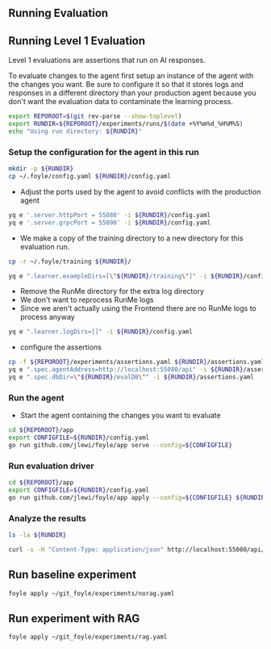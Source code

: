 ## Running Evaluation

## Running Level 1 Evaluation

Level 1 evaluations are assertions that run on AI responses.

To evaluate changes to the agent first setup an instance of the agent with the changes you want.
Be sure to configure it so that it stores logs and responses in a different directory than your production
agent because you don't want the evaluation data to contaminate the learning process.

```sh {"id":"01J4DJT0G24YH9K4F8YRTSZD8N"}
export REPOROOT=$(git rev-parse --show-toplevel)
export RUNDIR=${REPOROOT}/experiments/runs/$(date +%Y%m%d_%H%M%S)
echo "Using run directory: ${RUNDIR}"
```

### Setup the configuration for the agent in this run

```sh {"id":"01J4DKE3M85ETKNHFH4G0HT0M6"}
mkdir -p ${RUNDIR}
cp ~/.foyle/config.yaml ${RUNDIR}/config.yaml
```

* Adjust the ports used by the agent to avoid conflicts with the production agent

```sh {"id":"01J4DKK0N36XN2HV4GQK7YRXCC"}
yq e '.server.httpPort = 55080' -i ${RUNDIR}/config.yaml
yq e '.server.grpcPort = 55090' -i ${RUNDIR}/config.yaml
```

* We make a copy of the training directory to a new directory for this evaluation run.

```sh {"id":"01J4DKP9P59GCGNG6QXX6KR9AF"}
cp -r ~/.foyle/training ${RUNDIR}/
```

```sh {"id":"01J4DKQXXB8P7CV7VS4YS5DHDD"}
yq e ".learner.exampleDirs=[\"${RUNDIR}/training\"]" -i ${RUNDIR}/config.yaml
```

* Remove the RunMe directory for the extra log directory
* We don't want to reprocess RunMe logs
* Since we aren't actually using the Frontend there are no RunMe logs to process anyway

```sh {"id":"01J4F79ZE8YAAKV252G2T7XD25"}
yq e ".learner.logDirs=[]" -i ${RUNDIR}/config.yaml
```

* configure the assertions

```sh {"id":"01J4F896JP8FZ3N8BGVPZ7VHJ4"}
cp -f ${REPOROOT}/experiments/assertions.yaml ${RUNDIR}/assertions.yaml
yq e ".spec.agentAddress=http://localhost:55080/api" -i ${RUNDIR}/assertions.yaml
yq e ".spec.dbDir=\"${RUNDIR}/evalDB\"" -i ${RUNDIR}/assertions.yaml

```

### Run the agent

* Start the agent containing the changes you want to evaluate

```sh {"id":"01J4DM107F0GJWJKFV4P77TAQY"}
cd ${REPOROOT}/app
export CONFIGFILE=${RUNDIR}/config.yaml
go run github.com/jlewi/foyle/app serve --config=${CONFIGFILE}
```

### Run evaluation driver

```sh {"id":"01J4F8KQ7N5DE3JQRX33T60BB0"}
cd ${REPOROOT}/app
export CONFIGFILE=${RUNDIR}/config.yaml
go run github.com/jlewi/foyle/app apply --config=${CONFIGFILE} ${RUNDIR}/assertions.yaml
```

### Analyze the results

```sh {"id":"01J4HJY2M13P3X60N9WG9BCSTV"}
ls -la ${RUNDIR}
```

```sh {"id":"01J4HN72G5EY98MYPCZG7V02WZ","interactive":"false","mimeType":"application/json"}
curl -s -H "Content-Type: application/json" http://localhost:55080/api/EvalService/AssertionTable -d "{\"database\":\"${RUNDIR}/evalDB\"}" | jq .rows
```

## Run baseline experiment

```sh {"id":"01HZ38BC6WJF5RB9ZYTXBJE38M"}
foyle apply ~/git_foyle/experiments/norag.yaml
```

## Run experiment with RAG

```sh {"id":"01HZ38QWPZ565XH11CCKYCF1M7"}
foyle apply ~/git_foyle/experiments/rag.yaml
```